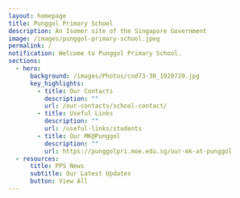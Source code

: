 ```yaml
---
layout: homepage
title: Punggol Primary School
description: An Isomer site of the Singapore Government
image: /images/punggol-primary-school.jpeg
permalink: /
notification: Welcome to Punggol Primary School.
sections:
  - hero:
      background: /images/Photos/cnd73-30_1920720.jpg
      key_highlights:
        - title: Our Contacts
          description: ""
          url: /our-contacts/school-contact/
        - title: Useful Links
          description: ""
          url: /useful-links/students
        - title: Our MK@Punggol
          description: ""
          url: https://punggolpri.moe.edu.sg/our-mk-at-punggol
  - resources:
      title: PPS News
      subtitle: Our Latest Updates
      button: View All
---
```

